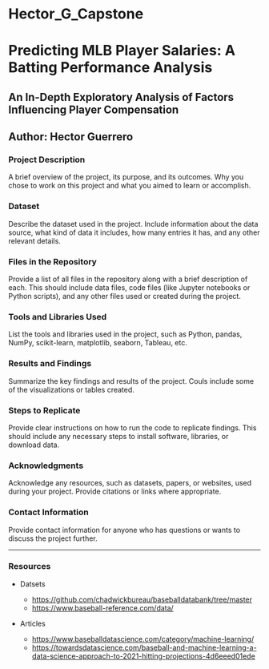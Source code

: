 # Hector_G_Capstone
# Predicting MLB Player Salaries: A Batting Performance Analysis
## An In-Depth Exploratory Analysis of Factors Influencing Player Compensation

Author: Hector Guerrero
---

### Project Description
A brief overview of the project, its purpose, and its outcomes. Why you chose to work on this project and what you aimed to learn or accomplish.

### Dataset
Describe the dataset used in the project. Include information about the data source, what kind of data it includes, how many entries it has, and any other relevant details.

### Files in the Repository
Provide a list of all files in the repository along with a brief description of each. This should include data files, code files (like Jupyter notebooks or Python scripts), and any other files used or created during the project.

### Tools and Libraries Used
List the tools and libraries used in the project, such as Python, pandas, NumPy, scikit-learn, matplotlib, seaborn, Tableau, etc.

### Results and Findings
Summarize the key findings and results of the project. Couls include some of the visualizations or tables created.

### Steps to Replicate
Provide clear instructions on how to run the code to replicate findings. This should include any necessary steps to install software, libraries, or download data.

### Acknowledgments
Acknowledge any resources, such as datasets, papers, or websites, used during your project. Provide citations or links where appropriate.

### Contact Information
Provide contact information for anyone who has questions or wants to discuss the project further.

---





### Resources 
- Datsets
    - https://github.com/chadwickbureau/baseballdatabank/tree/master
    - https://www.baseball-reference.com/data/

- Articles
    - https://www.baseballdatascience.com/category/machine-learning/
    - https://towardsdatascience.com/baseball-and-machine-learning-a-data-science-approach-to-2021-hitting-projections-4d6eeed01ede
    